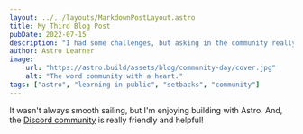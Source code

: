 ```yaml
---
layout: ../../layouts/MarkdownPostLayout.astro
title: My Third Blog Post
pubDate: 2022-07-15
description: "I had some challenges, but asking in the community really helped!"
author: Astro Learner
image: 
    url: "https://astro.build/assets/blog/community-day/cover.jpg"
    alt: "The word community with a heart."
tags: ["astro", "learning in public", "setbacks", "community"]
---
```

It wasn't always smooth sailing, but I'm enjoying building with Astro. And, the [Discord community](https://astro.build/chat) is really friendly and helpful!